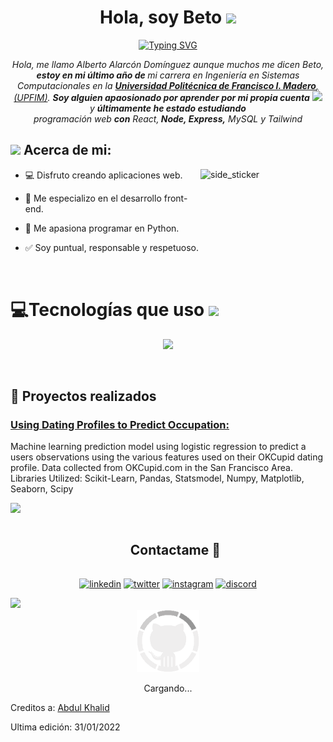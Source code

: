 
<h1 align="center">Hola, soy Beto <img src="https://media.giphy.com/media/hvRJCLFzcasrR4ia7z/giphy.gif" width="35"></h1>

<p align="center">
 <a href="https://git.io/typing-svg"><img src="https://readme-typing-svg.demolab.com?font=Fira+Code&size=25&duration=3000&pause=1000&color=18B7F7&center=true&vCenter=true&width=435&lines=Bienvenidos+a+mi+perfil;de+GitHub..." alt="Typing SVG" /></a>
</p>

 <p align="center">
    <em>
      Hola, me llamo Alberto Alarcón Domínguez aunque muchos me dicen Beto, <b>estoy en mi último año de </b>  mi carrera en Ingeniería en Sistemas Computacionales en la <a href="https://upfim.edu.mx/"> <b>Universidad Politécnica de Francisco I. Madero</b>, (UPFIM)</a>. 
      <b>Soy alguien apaosionado por aprender por mi propia cuenta</b> <img src="https://github.com/TheDudeThatCode/TheDudeThatCode/blob/master/Assets/Developer.gif" width="30px"> y <b>últimamente he estado estudiando</b><br>programación web <b>con</b>
      React,<b> Node, Express,</b> MySQL y Tailwind
    </em> 
</p>


## <picture><img src = "https://github.com/7oSkaaa/7oSkaaa/blob/main/Images/about_me.gif?raw=true" width = 50px></picture> Acerca de mi:
  <img align="right" width=200px height=200px alt="side_sticker" src="https://media.giphy.com/media/TEnXkcsHrP4YedChhA/giphy.gif" />

* 💻 Disfruto creando aplicaciones web.
  
* 🎨 Me especializo en el desarrollo front-end.
  
* 🐍 Me apasiona programar en Python.
  
* ✅ Soy puntual, responsable y respetuoso.
  


<br> 

# 💻Tecnologías que uso <img src = "https://media2.giphy.com/media/QssGEmpkyEOhBCb7e1/giphy.gif?cid=ecf05e47a0n3gi1bfqntqmob8g9aid1oyj2wr3ds3mg700bl&rid=giphy.gif" width = 32px> 

<p align="center">
  <a href="https://skillicons.dev">
    <img src="https://skillicons.dev/icons?i=git,css,discord,mysql,express,github,html,js,materialui,mongodb,nodejs,postman,py,react,tailwind,vscode&perline=14" />
  </a>
</p>

<br> 

<p>

## 📝 Proyectos realizados
### [ Using Dating Profiles to Predict Occupation: ](https://github.com/DataOnATangent/Representative_Profiles_Machine_Learning_Project)<br>
Machine learning prediction model using logistic regression to predict a users observations using the various features used on their OKCupid dating profile. Data collected from OKCupid.com in the San Francisco Area.<br>
Libraries Utilized: Scikit-Learn, Pandas, Statsmodel, Numpy, Matplotlib, Seaborn, Scipy

</p>

<img src="https://user-images.githubusercontent.com/73097560/115834477-dbab4500-a447-11eb-908a-139a6edaec5c.gif">

<div id="user-content-toc">
  <ul align="center">
    <summary><h2 style="display: inline-block">Contactame 🤝</h2></summary>
  </ul>
</div>

<!--icons and links-->
<p align="center">
	<a href="https://www.linkedin.com/in/1010nishant/" target="blank"><img align="center" src="https://user-images.githubusercontent.com/88904952/234979284-68c11d7f-1acc-4f0c-ac78-044e1037d7b0.png" alt="linkedin" height="50" width="50" /></a>
	<a href="https://twitter.com/1010nishant" target="blank"><img align="center" src="https://user-images.githubusercontent.com/88904952/234980676-61bfb021-ecc8-48f7-88e6-34c1b06c4a58.png" alt="twitter" height="50" width="50" /></a> 
	<a href="https://www.instagram.com/nishant.jangir.1010/" target="blank"><img align="center" src="https://user-images.githubusercontent.com/88904952/234981169-2dd1e58f-4b7e-468c-8213-034ba62156c3.png" alt="instagram" height="50" width="50" /></a>
	<a href="https://discordapp.com/users/957722095381540874" target="blank"><img align="center" src="https://user-images.githubusercontent.com/88904952/234982627-019fd336-6248-453c-9b05-97c13fd1d207.png" alt="discord" height="50" width="50" /></a>
</p>

<img src="https://user-images.githubusercontent.com/73097560/115834477-dbab4500-a447-11eb-908a-139a6edaec5c.gif">

<div align=center>
  <img src="https://raw.githubusercontent.com/AhmedFathyDev/AhmedFathyDev/main/GitHub.gif" alt="GitHub Octocat Logo" height="100">
  <p>Cargando...</p>
</div>

Creditos a: [Abdul Khalid](https://github.com/0xabdulkhalid)

Ultima edición: 31/01/2022
  

